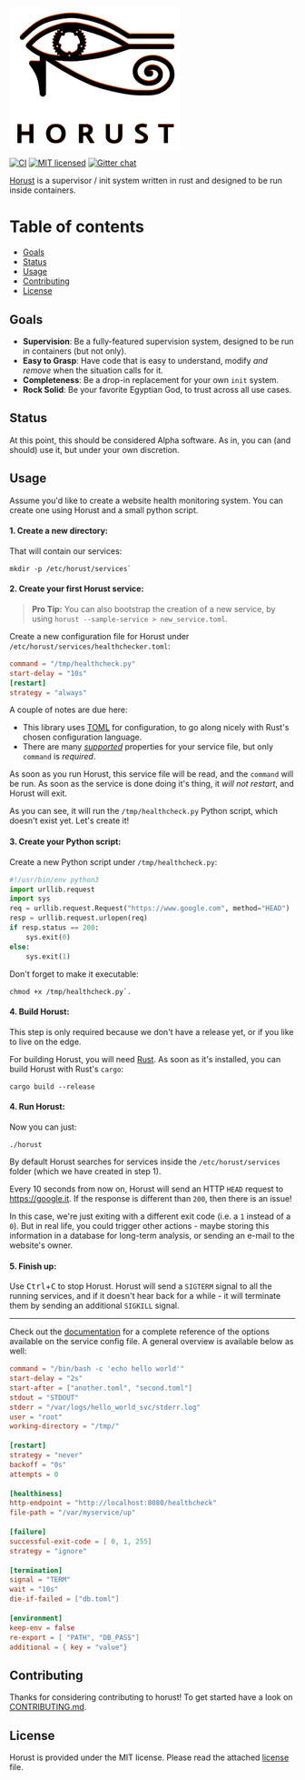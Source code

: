[<img src="https://github.com/FedericoPonzi/Horust/raw/master/res/horust-logo.png" width="300" align="center">](https://github.com/FedericoPonzi/Horust/raw/master/res/horust-logo.png)

[![CI](https://github.com/FedericoPonzi/horust/workflows/CI/badge.svg?branch=master&event=push)](https://github.com/FedericoPonzi/Horust/actions?query=workflow%3ACI) [![MIT licensed](https://img.shields.io/badge/license-MIT-blue.svg)](./LICENSE) [![Gitter chat](https://badges.gitter.im/gitterHQ/gitter.png)](https://gitter.im/horust-init/community)
 
[Horust](https://github.com/FedericoPonzi/Horust) is a supervisor / init system written in rust and designed to be run inside containers.

# Table of contents
* [Goals](#goals)
* [Status](#status)
* [Usage](#usage)
* [Contributing](#contributing)
* [License](#license)

## Goals
* **Supervision**: Be a fully-featured supervision system, designed to be run in containers (but not only).
* **Easy to Grasp**: Have code that is easy to understand, modify _and remove_ when the situation calls for it.
* **Completeness**: Be a drop-in replacement for your own `init` system.
* **Rock Solid**: Be your favorite Egyptian God, to trust across all use cases.

## Status
At this point, this should be considered Alpha software. As in, you can (and should) use it, but under your own discretion.

## Usage
Assume you'd like to create a website health monitoring system. You can create one using Horust and a small python script.
    
#### 1. Create a new directory: 
That will contain our services: 

```shell
mkdir -p /etc/horust/services`
```

#### 2. Create your first Horust service:

> **Pro Tip:** You can also bootstrap the creation of a new service, by using `horust --sample-service > new_service.toml`.

Create a new configuration file for Horust under `/etc/horust/services/healthchecker.toml`:

```toml
command = "/tmp/healthcheck.py"
start-delay = "10s"
[restart]
strategy = "always"
``` 

A couple of notes are due here:
* This library uses [TOML](https://github.com/toml-lang/toml) for configuration, to go along nicely with Rust's chosen configuration language.
* There are many [_supported_](https://github.com/FedericoPonzi/Horust/blob/master/DOCUMENTATION.md) properties for your service file, but only `command` is _required_.

As soon as you run Horust, this service file will be read, and the `command` will be run. As soon as the service is done doing it's thing, it _will not restart_, and Horust will exit.

As you can see, it will run the `/tmp/healthcheck.py` Python script, which doesn't exist yet. Let's create it!

#### 3. Create your Python script:

Create a new Python script under `/tmp/healthcheck.py`:

```python
#!/usr/bin/env python3
import urllib.request
import sys
req = urllib.request.Request("https://www.google.com", method="HEAD")
resp = urllib.request.urlopen(req)
if resp.status == 200:
    sys.exit(0)
else:
    sys.exit(1)
```

Don't forget to make it executable:

```shell
chmod +x /tmp/healthcheck.py`.
```

#### 4. Build Horust:

This step is only required because we don't have a release yet, or if you like to live on the edge.

For building Horust, you will need [Rust](https://www.rust-lang.org/learn/get-started). As soon as it's installed, you can build Horust with Rust's `cargo`: 

```shell
cargo build --release
```

#### 4. Run Horust:

Now you can just:

```shell
./horust
```

By default Horust searches for services inside the `/etc/horust/services` folder (which we have created in step 1).

Every 10 seconds from now on, Horust will send an HTTP `HEAD` request to https://google.it. If the response is different than `200`, then there is an issue!

In this case, we're just exiting with a different exit code (i.e. a `1` instead of a `0`). But in real life, you could trigger other actions - maybe storing this information in a database for long-term analysis, or sending an e-mail to the website's owner.

#### 5. Finish up:

Use <kbd>Ctrl</kbd>+<kbd>C</kbd> to stop Horust. Horust will send a `SIGTERM` signal to all the running services, and if it doesn't hear back for a while - it will terminate them by sending an additional  `SIGKILL` signal.

---

Check out the [documentation](https://github.com/FedericoPonzi/Horust/blob/master/DOCUMENTATION.md) for a complete reference of the options available on the service config file. A general overview is available below as well:

```toml
command = "/bin/bash -c 'echo hello world'"
start-delay = "2s"
start-after = ["another.toml", "second.toml"]
stdout = "STDOUT"
stderr = "/var/logs/hello_world_svc/stderr.log"
user = "root"
working-directory = "/tmp/"

[restart]
strategy = "never"
backoff = "0s"
attempts = 0

[healthiness]
http-endpoint = "http://localhost:8080/healthcheck"
file-path = "/var/myservice/up"

[failure]
successful-exit-code = [ 0, 1, 255]
strategy = "ignore"

[termination]
signal = "TERM"
wait = "10s"
die-if-failed = ["db.toml"]

[environment]
keep-env = false
re-export = [ "PATH", "DB_PASS"]
additional = { key = "value"} 
```

## Contributing
Thanks for considering contributing to horust! To get started have a look on [CONTRIBUTING.md](https://github.com/FedericoPonzi/Horust/blob/master/CONTRIBUTING.md).

## License
Horust is provided under the MIT license. Please read the attached [license](https://github.com/FedericoPonzi/horust/blob/master/LICENSE) file.
